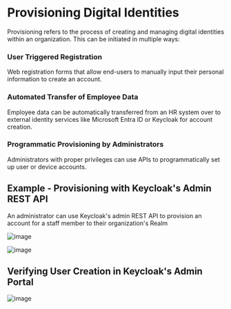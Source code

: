 # Provisioning Digital Identities

Provisioning refers to the process of creating and managing digital identities within an organization. This can be initiated in multiple ways:

### User Triggered Registration

Web registration forms that allow end-users to manually input their personal information to create an account.

### Automated Transfer of Employee Data

Employee data can be automatically transferred from an HR system over to external identity services like Microsoft Entra ID or Keycloak for account creation.

### Programmatic Provisioning by Administrators

Administrators with proper privileges can use APIs to programmatically set up user or device accounts.

## Example - Provisioning with Keycloak's Admin REST API
An administrator can use Keycloak's admin REST API to provision an account for a staff member to their organization's Realm

![image](https://github.com/acfriday/life-of-an-identity/assets/82184168/f05136c2-a932-4b50-acd2-8128d52ab8e5)

![image](https://github.com/acfriday/life-of-an-identity/assets/82184168/5a336650-6bdf-4137-be89-684ed2b2f7ce)

## Verifying User Creation in Keycloak's Admin Portal

![image](https://github.com/acfriday/life-of-an-identity/assets/82184168/3457795b-f1a0-44bf-a55e-97651d35a70a)




